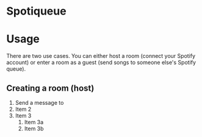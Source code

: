 # Spotiqueue


# Usage
There are two use cases. You can either host a room (connect your Spotify account) or enter a room as a guest (send songs to someone else's Spotify queue).

## Creating a room (host)
1. Send a message to 
1. Item 2
1. Item 3
   1. Item 3a
   1. Item 3b
